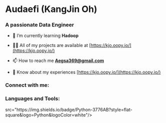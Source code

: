 <h1 align="left"> Audaefi (KangJin Oh)</h1>
<h3 align="left"> A passionate Data Engineer</h3>

- 🌱 I’m currently learning **Hadoop**

- 👨‍💻 All of my projects are available at [https://kjo.oopy.io/](https://kjo.oopy.io/)

- 📫 How to reach me **Aegsa369@gmail.com**

- 📄 Know about my experiences [https://kjo.oopy.io/](https://kjo.oopy.io/)

<h3 align="left">Connect with me:</h3>
<p align="left">
</p>

<h3 align="left">Languages and Tools:</h3>
<p align="left"> src="https://img.shields.io/badge/Python-3776AB?style=flat-square&logo=Python&logoColor=white"/></a></p>
